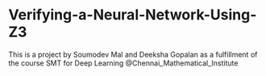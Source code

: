 # Verifying-a-Neural-Network-Using-Z3
This is a project by Soumodev Mal and Deeksha Gopalan as a fulfillment of the course SMT for Deep Learning @Chennai_Mathematical_Institute

